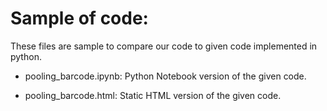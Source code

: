 # Sample of code:

These files are sample to compare our code to given code implemented in python.

* pooling\_barcode.ipynb: Python Notebook version of the given code.

* pooling\_barcode.html: Static HTML version of the given code.

